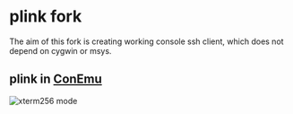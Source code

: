 ﻿# plink fork

The aim of this fork is creating working console ssh client,
which does not depend on cygwin or msys.

## plink in [ConEmu](https://conemu.github.io)

![xterm256 mode](https://conemu.github.io/img/plink-256.png)
